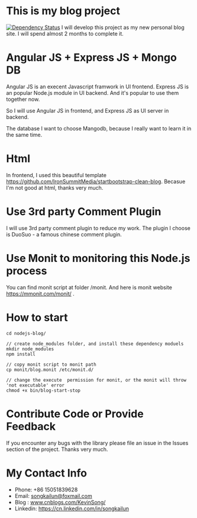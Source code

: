 # This is my blog project
[![Dependency Status](https://david-dm.org/kevinsong1990/nodejs-blog.svg)](https://david-dm.org/kevinsong1990/nodejs-blog)
I will develop this project as my new personal blog site. I will spend almost 2 months to complete it.

# Angular JS + Express JS + Mongo DB
Angular JS is an execent Javascript framwork in UI frontend. Express JS is an popular Node.js module in UI backend. 
And it's popular to use them together now. 

So I will use Angular JS in frontend, and Express JS as UI server in backend.

The database I want to choose Mangodb, because I really want to learn it in the same time.

# Html
In frontend, I used this beautiful template https://github.com/IronSummitMedia/startbootstrap-clean-blog.  Becasue I'm not good at html, thanks very much.

# Use 3rd party Comment Plugin
I will use 3rd party comment plugin to reduce my work. The plugin I choose is DuoSuo - a famous chinese comment plugin.

# Use Monit to monitoring this Node.js process
You can find monit script at folder /monit.  And here is monit website https://mmonit.com/monit/ .

# How to start
```
cd nodejs-blog/

// create node_modules folder, and install these dependency moduels
mkdir node_modules
npm install

// copy monit script to monit path
cp monit/blog.monit /etc/monit.d/

// change the execute  permission for monit, or the monit will throw 'not executable' error
chmod +x bin/blog-start-stop
```

# Contribute Code or Provide Feedback
If you encounter any bugs with the library please file an issue in the Issues section of the project. Thanks very much.

# My Contact Info
* Phone: +86 15051839628
* Email: songkailun@foxmail.com
* Blog : www.cnblogs.com/KevinSong/
* Linkedin: https://cn.linkedin.com/in/songkailun
